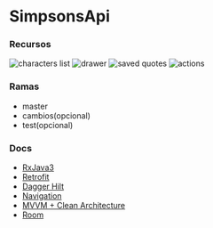 # SimpsonsApi

### Recursos
![characters list](https://github.com/djorges/SimpsonApi/blob/master/app/src/main/res/drawable/characters.png)
![drawer](https://github.com/djorges/SimpsonApi/blob/master/app/src/main/res/drawable/drawer.png)
![saved quotes](https://github.com/djorges/SimpsonApi/blob/master/app/src/main/res/drawable/saved_quotes.png)
![actions](https://github.com/djorges/SimpsonApi/blob/master/app/src/main/res/drawable/actions.png)

### Ramas
* master
* cambios(opcional)
* test(opcional)

### Docs
* [RxJava3](https://reactivex.io/)
* [Retrofit](https://square.github.io/retrofit/)
* [Dagger Hilt](https://developer.android.com/training/dependency-injection/hilt-android?hl=es-419#java)
* [Navigation](https://developer.android.com/guide/navigation/get-started?hl=es-419)
* [MVVM + Clean Architecture](https://medium.com/@BerkOzyurt/android-clean-architecture-mvvm-usecase-ae1647f0aea3)
* [Room](https://developer.android.com/training/data-storage/room?hl=es-419)